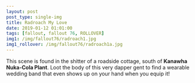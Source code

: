 ```yaml
---
layout: post
post_type: single-img
title: Radroach My Love
date: 2019-01-12 01:01:00
tags: [fallout, fallout 76, ROLLOVER]
img1: /img/fallout76/radroach1.jpg
img1_rollover: /img/fallout76/radroach1a.jpg
---
```

This scene is found in the shitter of a roadside cottage, south of **Kanawha Nuka-Cola Plant**. Loot the body of this very dapper gent to find a wearable wedding band that even shows up on your hand when you equip it!
